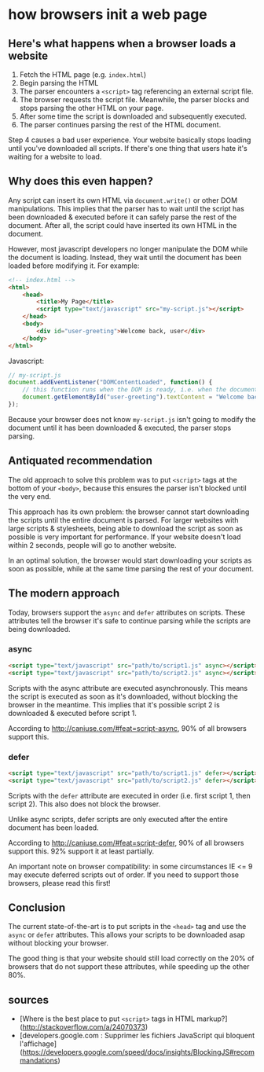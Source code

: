 
# how browsers init a web page

## Here's what happens when a browser loads a website

1. Fetch the HTML page (e.g. `index.html`)
2. Begin parsing the HTML
3. The parser encounters a `<script>` tag referencing an external script file.
4. The browser requests the script file. Meanwhile, the parser blocks and stops parsing the other HTML on your page.
5. After some time the script is downloaded and subsequently executed.
6. The parser continues parsing the rest of the HTML document.

Step 4 causes a bad user experience. Your website basically stops loading until you've downloaded all scripts. If there's one thing that users hate it's waiting for a website to load.

## Why does this even happen?

Any script can insert its own HTML via `document.write()` or other DOM manipulations. This implies that the parser has to wait until the script has been downloaded & executed before it can safely parse the rest of the document. After all, the script could have inserted its own HTML in the document.

However, most javascript developers no longer manipulate the DOM while the document is loading. Instead, they wait until the document has been loaded before modifying it. For example:

```html
<!-- index.html -->
<html>
    <head>
        <title>My Page</title>
        <script type="text/javascript" src="my-script.js"></script>
    </head>
    <body>
        <div id="user-greeting">Welcome back, user</div>
    </body>
</html>
```

Javascript:

```javascript
// my-script.js
document.addEventListener("DOMContentLoaded", function() { 
    // this function runs when the DOM is ready, i.e. when the document has been parsed
    document.getElementById("user-greeting").textContent = "Welcome back, Bart";
});
```

Because your browser does not know `my-script.js` isn't going to modify the document until it has been downloaded & executed, the parser stops parsing.

## Antiquated recommendation

The old approach to solve this problem was to put `<script>` tags at the bottom of your `<body>`, because this ensures the parser isn't blocked until the very end.

This approach has its own problem: the browser cannot start downloading the scripts until the entire document is parsed. For larger websites with large scripts & stylesheets, being able to download the script as soon as possible is very important for performance. If your website doesn't load within 2 seconds, people will go to another website.

In an optimal solution, the browser would start downloading your scripts as soon as possible, while at the same time parsing the rest of your document.

## The modern approach

Today, browsers support the `async` and `defer` attributes on scripts. These attributes tell the browser it's safe to continue parsing while the scripts are being downloaded.

### async

```html
<script type="text/javascript" src="path/to/script1.js" async></script>
<script type="text/javascript" src="path/to/script2.js" async></script>
```

Scripts with the async attribute are executed asynchronously. This means the script is executed as soon as it's downloaded, without blocking the browser in the meantime.
This implies that it's possible script 2 is downloaded & executed before script 1.

According to http://caniuse.com/#feat=script-async, 90% of all browsers support this.

### defer

```html
<script type="text/javascript" src="path/to/script1.js" defer></script>
<script type="text/javascript" src="path/to/script2.js" defer></script>
```

Scripts with the `defer` attribute are executed in order (i.e. first script 1, then script 2). This also does not block the browser.

Unlike async scripts, defer scripts are only executed after the entire document has been loaded.

According to http://caniuse.com/#feat=script-defer, 90% of all browsers support this. 92% support it at least partially.

An important note on browser compatibility: in some circumstances IE <= 9 may execute deferred scripts out of order. If you need to support those browsers, please read this first!

## Conclusion

The current state-of-the-art is to put scripts in the `<head>` tag and use the `async` or `defer` attributes. This allows your scripts to be downloaded asap without blocking your browser.

The good thing is that your website should still load correctly on the 20% of browsers that do not support these attributes, while speeding up the other 80%.

## sources

- [Where is the best place to put `<script>` tags in HTML markup?] (http://stackoverflow.com/a/24070373)
- [developers.google.com : Supprimer les fichiers JavaScript qui bloquent l'affichage] (https://developers.google.com/speed/docs/insights/BlockingJS#recommandations)

